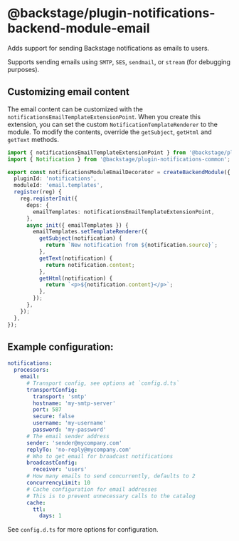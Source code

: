 # @backstage/plugin-notifications-backend-module-email

Adds support for sending Backstage notifications as emails to users.

Supports sending emails using `SMTP`, `SES`, `sendmail`, or `stream` (for debugging purposes).

## Customizing email content

The email content can be customized with the `notificationsEmailTemplateExtensionPoint`. When you create
this extension, you can set the custom `NotificationTemplateRenderer` to the module. To modify the contents,
override the `getSubject`, `getHtml` and `getText` methods.

```ts
import { notificationsEmailTemplateExtensionPoint } from '@backstage/plugin-notifications-backend-module-email';
import { Notification } from '@backstage/plugin-notifications-common';

export const notificationsModuleEmailDecorator = createBackendModule({
  pluginId: 'notifications',
  moduleId: 'email.templates',
  register(reg) {
    reg.registerInit({
      deps: {
        emailTemplates: notificationsEmailTemplateExtensionPoint,
      },
      async init({ emailTemplates }) {
        emailTemplates.setTemplateRenderer({
          getSubject(notification) {
            return `New notification from ${notification.source}`;
          },
          getText(notification) {
            return notification.content;
          },
          getHtml(notification) {
            return `<p>${notification.content}</p>`;
          },
        });
      },
    });
  },
});
```

## Example configuration:

```yaml
notifications:
  processors:
    email:
      # Transport config, see options at `config.d.ts`
      transportConfig:
        transport: 'smtp'
        hostname: 'my-smtp-server'
        port: 587
        secure: false
        username: 'my-username'
        password: 'my-password'
      # The email sender address
      sender: 'sender@mycompany.com'
      replyTo: 'no-reply@mycompany.com'
      # Who to get email for broadcast notifications
      broadcastConfig:
        receiver: 'users'
      # How many emails to send concurrently, defaults to 2
      concurrencyLimit: 10
      # Cache configuration for email addresses
      # This is to prevent unnecessary calls to the catalog
      cache:
        ttl:
          days: 1
```

See `config.d.ts` for more options for configuration.
